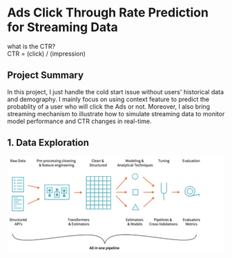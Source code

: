# Ads Click Through Rate Prediction for Streaming Data

what is the CTR?  
CTR = (click) / (impression)

## Project Summary
In this project, I just handle the cold start issue without users' historical data and demography. I mainly focus on using context feature to predict the probablity of a user who will click the Ads or not. Moreover, I also bring streaming mechanism to illustrate how to simulate streaming data to monitor model performance and CTR changes in real-time.


## 1. Data Exploration


![](My%20Folder/ML%20Pipeline.png)
